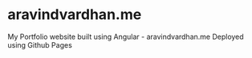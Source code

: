 # aravindvardhan.me
My Portfolio website built using Angular - aravindvardhan.me
Deployed using Github Pages
